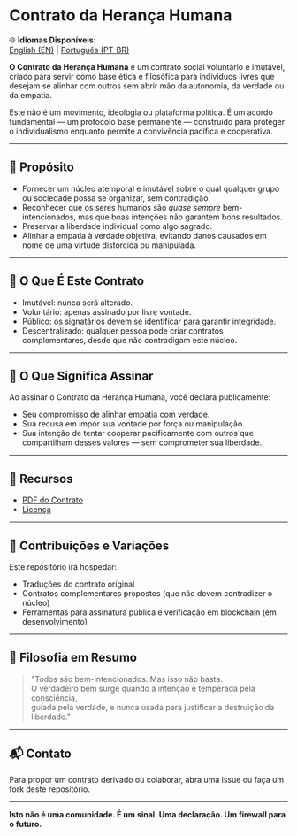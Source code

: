 
# Contrato da Herança Humana

🌐 **Idiomas Disponíveis**:  
[English (EN)](./README.md) | [Português (PT-BR)](./README_pt-BR.md)

**O Contrato da Herança Humana** é um contrato social voluntário e imutável, criado para servir como base ética e filosófica para indivíduos livres que desejam se alinhar com outros sem abrir mão da autonomia, da verdade ou da empatia.

Este não é um movimento, ideologia ou plataforma política. É um acordo fundamental — um protocolo base permanente — construído para proteger o individualismo enquanto permite a convivência pacífica e cooperativa.

---

## 🌱 Propósito

- Fornecer um núcleo atemporal e imutável sobre o qual qualquer grupo ou sociedade possa se organizar, sem contradição.
- Reconhecer que os seres humanos são *quase sempre* bem-intencionados, mas que boas intenções não garantem bons resultados.
- Preservar a liberdade individual como algo sagrado.
- Alinhar a empatia à verdade objetiva, evitando danos causados em nome de uma virtude distorcida ou manipulada.

---

## 📜 O Que É Este Contrato

- Imutável: nunca será alterado.
- Voluntário: apenas assinado por livre vontade.
- Público: os signatários devem se identificar para garantir integridade.
- Descentralizado: qualquer pessoa pode criar contratos complementares, desde que não contradigam este núcleo.

---

## 🔏 O Que Significa Assinar

Ao assinar o Contrato da Herança Humana, você declara publicamente:

- Seu compromisso de alinhar empatia com verdade.
- Sua recusa em impor sua vontade por força ou manipulação.
- Sua intenção de tentar cooperar pacificamente com outros que compartilham desses valores — sem comprometer sua liberdade.

---

## 📎 Recursos

- [PDF do Contrato](./Contrato_da_Heranca_Humana.pdf)
- [Licença](./LICENSE)

---

## 🤝 Contribuições e Variações

Este repositório irá hospedar:

- Traduções do contrato original
- Contratos complementares propostos (que não devem contradizer o núcleo)
- Ferramentas para assinatura pública e verificação em blockchain (em desenvolvimento)

---

## 🧠 Filosofia em Resumo

> "Todos são bem-intencionados. Mas isso não basta.  
> O verdadeiro bem surge quando a intenção é temperada pela consciência,  
> guiada pela verdade, e nunca usada para justificar a destruição da liberdade."

---

## 📬 Contato

Para propor um contrato derivado ou colaborar, abra uma issue ou faça um fork deste repositório.

---

**Isto não é uma comunidade. É um sinal. Uma declaração. Um firewall para o futuro.**
